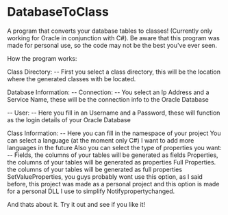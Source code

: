 # DatabaseToClass
A program that converts your database tables to classes! (Currently only working for Oracle in conjunction with C#). 
Be aware that this program was made for personal use, so the code may not be the best you've ever seen.

How the program works:

Class Directory:
-- First you select a class directory, this will be the location where the generated classes with be located.

Database Information:
-- Connection:
  -- You select an Ip Address and a Service Name, these will be the connection info to the Oracle Database

-- User:
  -- Here you fill in an Username and a Password, these will function as the login details of your Oracle Database

Class Information:
-- Here you can fill in the namespace of your project
   You can select a language (at the moment only C#) I want to add more languages  in the future
   Also you can select the type of properties you want:
    -- Fields, the columns of your tables will be generated as fields
       Properties, the columns of your tables will be generated as properties
       Full Properties. the columns of your tables will be generated as full properties
       SetValueProperties, you guys probably wont use this option, as I said before, this project was made as a personal project
                           and this option is made for a personal DLL I use to simplify Notifypropertychanged.

And thats about it. Try it out and see if you like it!
